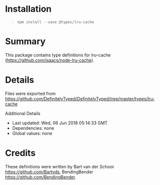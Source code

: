 # Installation
> `npm install --save @types/lru-cache`

# Summary
This package contains type definitions for lru-cache (https://github.com/isaacs/node-lru-cache).

# Details
Files were exported from https://github.com/DefinitelyTyped/DefinitelyTyped/tree/master/types/lru-cache

Additional Details
 * Last updated: Wed, 06 Jun 2018 05:14:33 GMT
 * Dependencies: none
 * Global values: none

# Credits
These definitions were written by Bart van der Schoor <https://github.com/Bartvds>, BendingBender <https://github.com/BendingBender>.
